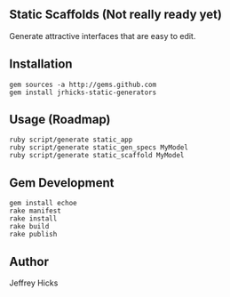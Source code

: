 ## Static Scaffolds (Not really ready yet)

Generate attractive interfaces that are easy to edit.

## Installation

    gem sources -a http://gems.github.com 
    gem install jrhicks-static-generators

## Usage (Roadmap)

    ruby script/generate static_app
    ruby script/generate static_gen_specs MyModel
    ruby script/generate static_scaffold MyModel

## Gem Development

	gem install echoe
    rake manifest
    rake install
    rake build
    rake publish

## Author

Jeffrey Hicks

